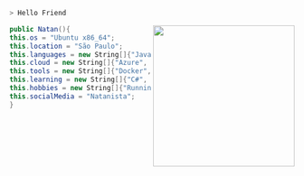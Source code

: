 ```zsh
> Hello Friend
```
<img src="https://starecat.com/content/wp-content/uploads/im-not-a-robot-recaptcha-fail-mr-robot-tv-series-elliot-alderson.jpg" align="right" width="250" />


```csharp
public Natan(){
this.os = "Ubuntu x86_64";
this.location = "São Paulo";
this.languages = new String[]{"Java", "Javascript", "HTML","CSS", "SQL"};
this.cloud = new String[]{"Azure", "AWS(EC2)"};
this.tools = new String[]{"Docker", "Swagger", "Jenkins"};
this.learning = new String[]{"C#", ".NET", "mongoDB","Spring"};
this.hobbies = new String[]{"Running", "Cooking"};
this.socialMedia = "Natanista";
}

```


